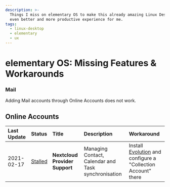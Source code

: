 ```yaml
---
description: >-
  Things I miss on elementary OS to make this already amazing Linux Desktop an
  even better and more productive experience for me.
tags:
  - linux-desktop
  - elementary
  - ux
---
```


# elementary OS: Missing Features & Workarounds

### Mail

Adding Mail accounts through Online Accounts does not work.

## Online Accounts

| Last Update | Status | Title | Description | Workaround |
| :--- | :--- | :--- | :--- | :--- |
| 2021-02-17 | [Stalled](https://github.com/elementary/switchboard-plug-onlineaccounts/pull/121) | **Nextcloud Provider Support** | Managing Contact, Calendar and Task synchronisation | Install [Evolution](https://wiki.gnome.org/Apps/Evolution/) and configure a "Collection Account" there |

### 

